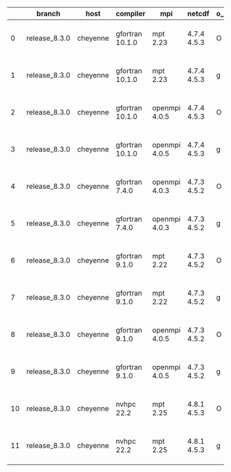 |    | branch        | host     | compiler        | mpi           | netcdf      | o_g   | os    | build   | u_pass   | u_fail   | s_pass   | s_fail   | e_pass   | e_fail   | nuopc_pass   | nuopc_fail   | artifacts_hash                                                                                                                                                    | modified                  |
|----|---------------|----------|-----------------|---------------|-------------|-------|-------|---------|----------|----------|----------|----------|----------|----------|--------------|--------------|-------------------------------------------------------------------------------------------------------------------------------------------------------------------|---------------------------|
|  0 | release_8.3.0 | cheyenne | gfortran 10.1.0 | mpt 2.23      | 4.7.4 4.5.3 | O     | Linux | pass    | 13665    | 0        | 49       | 0        | 80       | 0        | 50           | 0            | [artifacts](https://github.com/esmf-org/esmf-test-artifacts/tree/13ed42bc963fe35de77a9b9b1e7e64122c161a59/release_8.3.0/cheyenne/gfortran/10.1.0/O/mpt/2.23)      | 2022-06-06 12:18:28 -0600 |
|  1 | release_8.3.0 | cheyenne | gfortran 10.1.0 | mpt 2.23      | 4.7.4 4.5.3 | g     | Linux | pass    | pending  | pending  | pending  | pending  | pending  | pending  | pending      | pending      | [artifacts](https://github.com/esmf-org/esmf-test-artifacts/tree/b4107ab7e4d2ba69b5c134a1b82d149968038df4/release_8.3.0/cheyenne/gfortran/10.1.0/g/mpt/2.23)      | 2022-06-06 11:50:17 -0600 |
|  2 | release_8.3.0 | cheyenne | gfortran 10.1.0 | openmpi 4.0.5 | 4.7.4 4.5.3 | O     | Linux | pass    | pending  | pending  | pending  | pending  | pending  | pending  | pending      | pending      | [artifacts](https://github.com/esmf-org/esmf-test-artifacts/tree/0c88fcc8263368e0aab54290744d92c4ba5da4c6/release_8.3.0/cheyenne/gfortran/10.1.0/O/openmpi/4.0.5) | 2022-06-06 11:34:22 -0600 |
|  3 | release_8.3.0 | cheyenne | gfortran 10.1.0 | openmpi 4.0.5 | 4.7.4 4.5.3 | g     | Linux | pass    | pending  | pending  | pending  | pending  | pending  | pending  | pending      | pending      | [artifacts](https://github.com/esmf-org/esmf-test-artifacts/tree/ba11fb4bc3178a916343b5f9c67032a008fc1d2b/release_8.3.0/cheyenne/gfortran/10.1.0/g/openmpi/4.0.5) | 2022-06-06 11:48:45 -0600 |
|  4 | release_8.3.0 | cheyenne | gfortran 7.4.0  | openmpi 4.0.3 | 4.7.3 4.5.2 | O     | Linux | pass    | pending  | pending  | pending  | pending  | pending  | pending  | pending      | pending      | [artifacts](https://github.com/esmf-org/esmf-test-artifacts/tree/9236595400eac703e9616f790275953f7ca7e66d/release_8.3.0/cheyenne/gfortran/7.4.0/O/openmpi/4.0.3)  | 2022-06-06 11:28:31 -0600 |
|  5 | release_8.3.0 | cheyenne | gfortran 7.4.0  | openmpi 4.0.3 | 4.7.3 4.5.2 | g     | Linux | pass    | pending  | pending  | pending  | pending  | pending  | pending  | pending      | pending      | [artifacts](https://github.com/esmf-org/esmf-test-artifacts/tree/2b7ff5b393c0ebb5ebb640b4305bbf938fb1b179/release_8.3.0/cheyenne/gfortran/7.4.0/g/openmpi/4.0.3)  | 2022-06-06 11:43:55 -0600 |
|  6 | release_8.3.0 | cheyenne | gfortran 9.1.0  | mpt 2.22      | 4.7.3 4.5.2 | O     | Linux | pass    | 13665    | 0        | 49       | 0        | 80       | 0        | 50           | 0            | [artifacts](https://github.com/esmf-org/esmf-test-artifacts/tree/74d22941257dd66c11515e2c05b45d025be7534b/release_8.3.0/cheyenne/gfortran/9.1.0/O/mpt/2.22)       | 2022-06-06 12:17:44 -0600 |
|  7 | release_8.3.0 | cheyenne | gfortran 9.1.0  | mpt 2.22      | 4.7.3 4.5.2 | g     | Linux | pass    | pending  | pending  | pending  | pending  | pending  | pending  | pending      | pending      | [artifacts](https://github.com/esmf-org/esmf-test-artifacts/tree/dc41864a01451fb6e48a05683033ad8544697bfc/release_8.3.0/cheyenne/gfortran/9.1.0/g/mpt/2.22)       | 2022-06-06 11:46:31 -0600 |
|  8 | release_8.3.0 | cheyenne | gfortran 9.1.0  | openmpi 4.0.5 | 4.7.3 4.5.2 | O     | Linux | pass    | pending  | pending  | pending  | pending  | pending  | pending  | pending      | pending      | [artifacts](https://github.com/esmf-org/esmf-test-artifacts/tree/1fc5e98b18d0dec18fe8a666c60dd69e5652faba/release_8.3.0/cheyenne/gfortran/9.1.0/O/openmpi/4.0.5)  | 2022-06-06 11:31:10 -0600 |
|  9 | release_8.3.0 | cheyenne | gfortran 9.1.0  | openmpi 4.0.5 | 4.7.3 4.5.2 | g     | Linux | pass    | pending  | pending  | pending  | pending  | pending  | pending  | pending      | pending      | [artifacts](https://github.com/esmf-org/esmf-test-artifacts/tree/02d860462a8b929517462b17c598015c759a9857/release_8.3.0/cheyenne/gfortran/9.1.0/g/openmpi/4.0.5)  | 2022-06-06 11:46:35 -0600 |
| 10 | release_8.3.0 | cheyenne | nvhpc 22.2      | mpt 2.25      | 4.8.1 4.5.3 | O     | Linux | pass    | pending  | pending  | pending  | pending  | pending  | pending  | pending      | pending      | [artifacts](https://github.com/esmf-org/esmf-test-artifacts/tree/ad6b8b79736476b6a9f6dd642bfcc488ca354485/release_8.3.0/cheyenne/nvhpc/22.2/O/mpt/2.25)           | 2022-06-06 11:58:33 -0600 |
| 11 | release_8.3.0 | cheyenne | nvhpc 22.2      | mpt 2.25      | 4.8.1 4.5.3 | g     | Linux | pass    | pending  | pending  | pending  | pending  | pending  | pending  | pending      | pending      | [artifacts](https://github.com/esmf-org/esmf-test-artifacts/tree/ccfd5a2e2ffe27be5e693f528e92cb421331165a/release_8.3.0/cheyenne/nvhpc/22.2/g/mpt/2.25)           | 2022-06-06 12:15:52 -0600 |